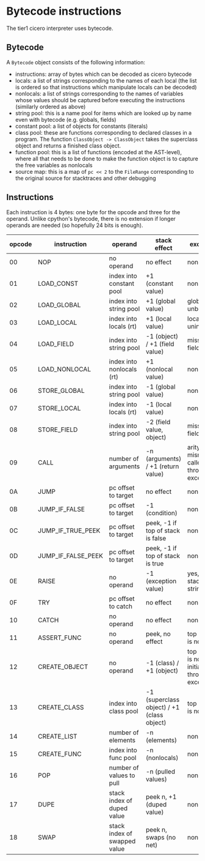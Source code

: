 # Bytecode instructions

The tier1 cicero interpreter uses bytecode.

## Bytecode

A `Bytecode` object consists of the following information:
* instructions: array of bytes which can be decoded as cicero bytecode
* locals: a list of strings corresponding to the names of each local (the list
  is ordered so that instructions which manipulate locals can be decoded)
* nonlocals: a list of strings corresponding to the names of variables whose
  values should be captured before executing the instructions (similarly 
  ordered as above)
* string pool: this is a name pool for items which are looked up by name even
  with bytecode (e.g. globals, fields)
* constant pool: a list of objects for constants (literals)
* class pool: these are functions corresponding to declared classes in a
  program. The function `ClassObject -> ClassObject` takes the superclass
  object and returns a finished class object.
* function pool: this is a list of functions (encoded at the AST-level), where
  all that needs to be done to make the function object is to capture the free 
  variables as nonlocals
* source map: this is a map of `pc << 2` to the `FileRange` corresponding to
  the original source for stacktraces and other debugging

## Instructions

Each instruction is 4 bytes: one byte for the opcode and three for the operand.
Unlike cpython's bytecode, there is no extension if longer operands are needed
(so hopefully 24 bits is enough).

| opcode | instruction        | operand                      | stack effect                               | exception                                               | control flow                 |
|--------|--------------------|------------------------------|--------------------------------------------|---------------------------------------------------------|------------------------------|
| 00     | NOP                | no operand                   | no effect                                  | none                                                    | fallthrough                  |
| 01     | LOAD_CONST         | index into constant pool     | +1 (constant value)                        | none                                                    | fallthrough                  |
| 02     | LOAD_GLOBAL        | index into string pool       | +1 (global value)                          | global unbound                                          | fallthrough, exception       |
| 03     | LOAD_LOCAL         | index into locals (rt)       | +1 (local value)                           | local uninitialized                                     | fallthrough, exception       |
| 04     | LOAD_FIELD         | index into string pool       | -1 (object) / +1 (field value)             | missing field                                           | fallthrough, exception       |
| 05     | LOAD_NONLOCAL      | index into nonlocals (rt)    | +1 (nonlocal value)                        | none                                                    | fallthrough                  |
| 06     | STORE_GLOBAL       | index into string pool       | -1 (global value)                          | none                                                    | fallthrough                  |
| 07     | STORE_LOCAL        | index into locals (rt)       | -1 (local value)                           | none                                                    | fallthrough                  |
| 08     | STORE_FIELD        | index into string pool       | -2 (field value, object)                   | missing field                                           | fallthrough, exception       |
| 09     | CALL               | number of arguments          | -n (arguments) / +1 (return value)         | arity mismatch, callee throws exception                 | fallthrough, exception, call |
| 0A     | JUMP               | pc offset to target          | no effect                                  | none                                                    | jump                         |
| 0B     | JUMP_IF_FALSE      | pc offset to target          | -1 (condition)                             | none                                                    | fallthrough, jump            |
| 0C     | JUMP_IF_TRUE_PEEK  | pc offset to target          | peek, -1 if top of stack is false          | none                                                    | fallthrough, jump            |
| 0D     | JUMP_IF_FALSE_PEEK | pc offset to target          | peek, -1 if top of stack is true           | none                                                    | fallthrough, jump            |
| 0E     | RAISE              | no operand                   | -1 (exception value)                       | yes, top of stack is not string                         | exception                    |
| 0F     | TRY                | pc offset to catch           | no effect                                  | none                                                    | fallthrough                  |
| 10     | CATCH              | no operand                   | no effect                                  | none                                                    | fallthrough                  |
| 11     | ASSERT_FUNC        | no operand                   | peek, no effect                            | top of stack is not func                                | fallthrough, exception       |
| 12     | CREATE_OBJECT      | no operand                   | -1 (class) / +1 (object)                   | top of stack is not class, initializers throw exception | fallthrouhg, exception, call |
| 13     | CREATE_CLASS       | index into class pool        | -1 (superclass object) / +1 (class object) | top of stack is not class                               | fallthrough, exception       |
| 14     | CREATE_LIST        | number of elements           | -n (elements)                              | none                                                    | fallthrough                  |
| 15     | CREATE_FUNC        | index into func pool         | -n (nonlocals)                             | none                                                    | fallthrough                  |
| 16     | POP                | number of values to pull     | -n (pulled values)                         | none                                                    | fallthrough                  |
| 17     | DUPE               | stack index of duped value   | peek n, +1 (duped value)                   | none                                                    | fallthrough                  |
| 18     | SWAP               | stack index of swapped value | peek n, swaps (no net)                     | none                                                    | fallthrough                  |


